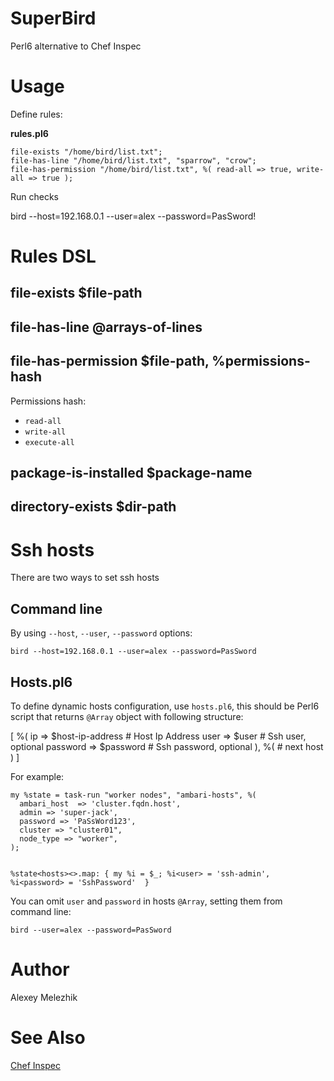 # SuperBird

Perl6 alternative to Chef Inspec

# Usage

Define rules:

**rules.pl6**

    file-exists "/home/bird/list.txt";
    file-has-line "/home/bird/list.txt", "sparrow", "crow";
    file-has-permission "/home/bird/list.txt", %( read-all => true, write-all => true );

Run checks

  bird --host=192.168.0.1 --user=alex --password=PasSword!


# Rules DSL

## file-exists $file-path

## file-has-line @arrays-of-lines

## file-has-permission $file-path, %permissions-hash

Permissions hash:

* `read-all`
* `write-all`
* `execute-all`

## package-is-installed $package-name

## directory-exists $dir-path

# Ssh hosts

There are two ways to set ssh hosts

## Command line

By using `--host`, `--user`, `--password` options:

    bird --host=192.168.0.1 --user=alex --password=PasSword


## Hosts.pl6

To define dynamic hosts configuration, use `hosts.pl6`, this should
be Perl6 script that returns `@Array` object with following structure:

  [
    %( 
        ip => $host-ip-address # Host Ip Address
        user => $user # Ssh user, optional
        password => $password # Ssh password, optional
    ),
    %(
        # next host
    )
  ]

For example:

    my %state = task-run "worker nodes", "ambari-hosts", %(
      ambari_host  => 'cluster.fqdn.host',
      admin => 'super-jack',
      password => 'PaSsWord123',
      cluster => "cluster01",
      node_type => "worker",
    );
    

    %state<hosts><>.map: { my %i = $_; %i<user> = 'ssh-admin', %i<password> = 'SshPassword'  }

You can omit `user` and `password` in hosts `@Array`, setting them from command line:

    bird --user=alex --password=PasSword


# Author

Alexey Melezhik

# See Also

[Chef Inspec](https://www.inspec.io/)
